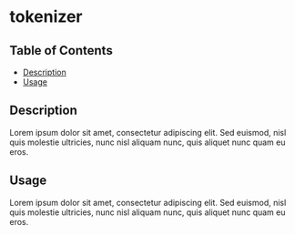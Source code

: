 # tokenizer

## Table of Contents

- [Description](#description)
- [Usage](#usage)

## Description

Lorem ipsum dolor sit amet, consectetur adipiscing elit. Sed euismod, nisl quis
molestie ultricies, nunc nisl aliquam nunc, quis aliquet nunc quam eu eros.

## Usage

Lorem ipsum dolor sit amet, consectetur adipiscing elit. Sed euismod, nisl quis
molestie ultricies, nunc nisl aliquam nunc, quis aliquet nunc quam eu eros.
